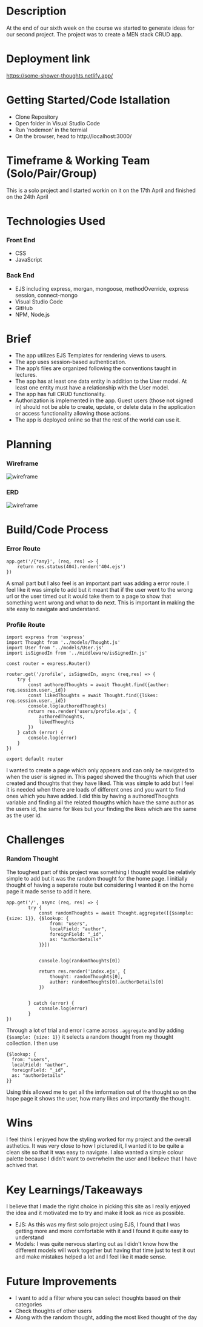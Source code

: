 # Description

At the end of our sixth week on the course we started to generate ideas for our second project. The project was to create a MEN stack CRUD app. 

# Deployment link

https://some-shower-thoughts.netlify.app/

# Getting Started/Code Istallation

  - Clone Repository
  - Open folder in Visual Studio Code
  - Run 'nodemon' in the termial
  - On the browser, head to http://localhost:3000/

# Timeframe & Working Team (Solo/Pair/Group)

This is a solo project and I started workin on it on the 17th April and finished on the 24th April

# Technologies Used

### Front End

  - CSS
  - JavaScript

### Back End

  - EJS including express, morgan, mongoose, methodOverride, express session, connect-mongo
  - Visual Studio Code
  - GitHub
  - NPM, Node.js

# Brief

- The app utilizes EJS Templates for rendering views to users.
- The app uses session-based authentication.
- The app’s files are organized following the conventions taught in lectures.
- The app has at least one data entity in addition to the User model. At least one entity must have a relationship with the User model.
- The app has full CRUD functionality.
- Authorization is implemented in the app. Guest users (those not signed in) should not be able to create, update, or delete data in the application or access functionality allowing those actions.
- The app is deployed online so that the rest of the world can use it.

# Planning

### Wireframe
![wireframe](WireframeProject2.png)

### ERD
![wireframe](ERD.png)


# Build/Code Process

### Error Route

```
app.get('/{*any}', (req, res) => {
    return res.status(404).render('404.ejs')
})
```

A small part but I also feel is an important part was adding a error route. I feel like it was simple to add but it meant that if the user went to the wrong url or the user timed out it would take them to a page to show that something went wrong and what to do next. This is important in making the site easy to navigate and understand.

### Profile Route

```
import express from 'express'
import Thought from '../models/Thought.js'
import User from '../models/User.js'
import isSignedIn from '../middleware/isSignedIn.js'

const router = express.Router()

router.get('/profile', isSignedIn, async (req,res) => {
    try {
        const authoredThoughts = await Thought.find({author: req.session.user._id})
        const likedThoughts = await Thought.find({likes: req.session.user._id})
        console.log(authoredThoughts)
        return res.render('users/profile.ejs', {
            authoredThoughts,
            likedThoughts
        })
    } catch (error) {
        console.log(error)
    }
})

export default router
```

I wanted to create a page which only appears and can only be navigated to when the user is signed in. This paged showed the thoughts which that user created and thoughts that they have liked. This was simple to add but I feel it is needed when there are loads of different ones and you want to find ones which you have added. I did this by having a authoredThoughts variable and finding all the related thougths which have the same author as the users id, the same for likes but your finding the likes which are the same as the user id.

# Challenges

### Random Thought

The toughest part of this project was something I thought would be relativly simple to add but it was the random thought for the home page. I initially thought of having a seperate route but considering I wanted it on the home page it made sense to add it here.

```
app.get('/', async (req, res) => {
        try {
            const randomThoughts = await Thought.aggregate([{$sample: {size: 1}}, {$lookup: {
                from: "users",
                localField: "author",
                foreignField: "_id",
                as: "authorDetails"
            }}])

            
            console.log(randomThoughts[0])
            
            return res.render('index.ejs', {
                thought: randomThoughts[0],
                author: randomThoughts[0].authorDetails[0]
            })
            
            
        } catch (error) {
            console.log(error)
        }
})
```
Through a lot of trial and error I came across `.aggregate` and by adding `{$sample: {size: 1}}` it selects a random thought from my thought collection. I then use 
```
{$lookup: {
  from: "users",
  localField: "author",
  foreignField: "_id",
  as: "authorDetails"
}}
```
Using this allowed me to get all the imformation out of the thought so on the hope page it shows the user, how many likes and importantly the thought.


# Wins


I feel think I enjoyed how the styling worked for my project and the overall asthetics. It was very close to how I pictured it, I wanted it to be quite a clean site so that it was easy to navigate. I also wanted a simple colour palette because I didn't want to overwhelm the user and I believe that I have achived that.

# Key Learnings/Takeaways


I believe that I made the right choice in picking this site as I really enjoyed the idea and it motivated me to try and make it look as nice as possible. 

  - EJS: As this was my first solo project using EJS, I found that I was getting more and more comfortable with it and I found it quite easy to understand
  - Models: I was quite nervous starting out as I didn't know how the different models will work together but having that time just to test it out and make mistakes helped a lot and I feel like it made sense.


# Future Improvements

  - I want to add a filter where you can select thoughts based on their categories
  - Check thoughts of other users
  - Along with the random thought, adding the most liked thought of the day

